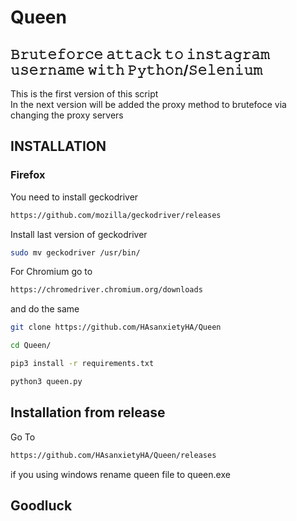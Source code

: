 # Queen
## 𝙱𝚛𝚞𝚝𝚎𝚏𝚘𝚛𝚌𝚎 𝚊𝚝𝚝𝚊𝚌𝚔 𝚝𝚘 𝚒𝚗𝚜𝚝𝚊𝚐𝚛𝚊𝚖 𝚞𝚜𝚎𝚛𝚗𝚊𝚖𝚎 𝚠𝚒𝚝𝚑 𝙿𝚢𝚝𝚑𝚘𝚗/𝚂𝚎𝚕𝚎𝚗𝚒𝚞𝚖
This is the first version of this script<br />
In the next version will be added the proxy method to brutefoce via changing the proxy servers

## INSTALLATION
### Firefox
You need to install geckodriver<br>
```sh
https://github.com/mozilla/geckodriver/releases
```
Install last version of geckodriver<br>
```sh
sudo mv geckodriver /usr/bin/
```

For Chromium go to <br>
```sh
https://chromedriver.chromium.org/downloads
```
and do the same

```sh
git clone https://github.com/HAsanxietyHA/Queen
```
```sh
cd Queen/
```
```sh
pip3 install -r requirements.txt
```
```sh
python3 queen.py
```
## Installation from release
Go To
```sh
https://github.com/HAsanxietyHA/Queen/releases
```
if you using windows rename queen file to queen.exe

## Goodluck

